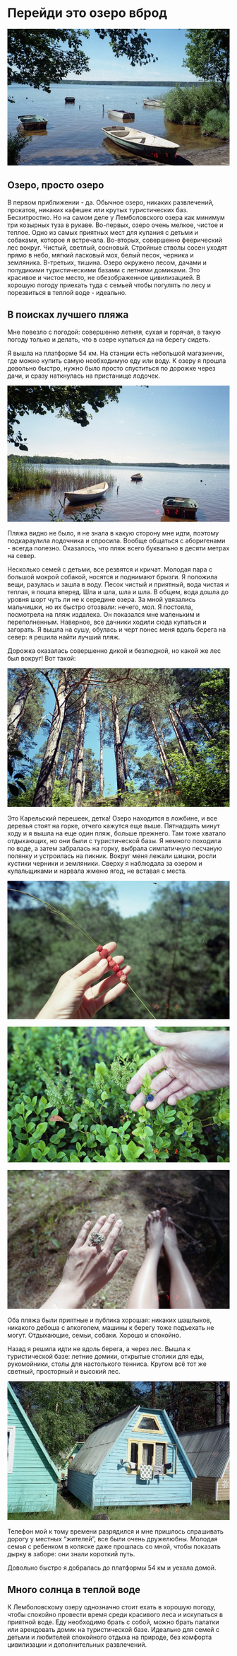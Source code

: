 # Перейди это озеро вброд

[![](photos/01.jpg)](photos/01.jpg)

## Озеро, просто озеро

В первом приближении - да. Обычное озеро, никаких развлечений, прокатов, никаких кафешек или крутых туристических баз. Бесхитростно. Но на самом деле у Лемболовского озера как минимум три козырных туза в рукаве. Во-первых, озеро очень мелкое, чистое и теплое. Одно из самых приятных мест для купания с детьми и собаками, которое я встречала. Во-вторых, совершенно феерический лес вокруг. Чистый, светлый, сосновый. Стройные стволы сосен уходят прямо в небо, мягкий ласковый мох, белый песок, черника и земляника. В-третьих, тишина. Озеро окружено лесом, дачами и полудикими туристическими базами с летними домиками. Это красивое и чистое место, не обезображенное цивилизацией. В хорошую погоду приехать туда с семьей чтобы погулять по лесу и порезвиться в теплой воде - идеально.

## В поисках лучшего пляжа

Мне повезло с погодой: совершенно летняя, сухая и горячая, в такую погоду только и делать, что в озере купаться да на берегу сидеть.

Я вышла на платформе 54 км. На станции есть небольшой магазинчик, где можно купить самую необходимую еду или воду. К озеру я прошла довольно быстро, нужно было просто спуститься по дорожке через дачи, и сразу наткнулась на пристанище лодочек.

[![](photos/02.jpg)](photos/02.jpg)

Пляжа видно не было, я не знала в какую сторону мне идти, поэтому подкараулила лодочника и спросила. Вообще общаться с аборигенами - всегда полезно. Оказалось, что пляж всего буквально в десяти метрах на север.

Несколько семей с детьми, все резвятся и кричат. Молодая пара с большой мокрой собакой, носятся и поднимают брызги. Я положила вещи, разулась и зашла в воду. Песок чистый и приятный, вода чистая и теплая, я пошла вперед. Шла и шла, шла и шла. В общем, вода дошла до уровня шорт чуть ли не к середине озера. За мной увязались мальчишки, но их быстро отозвали: нечего, мол. Я постояла, посмотрела на пляж издалека. Он показался мне маленьким и переполненным. Наверное, все дачники ходили сюда купаться и загорать. Я вышла на сушу, обулась и черт понес меня вдоль берега на север: я решила найти лучший пляж.

Дорожка оказалась совершенно дикой и безлюдной, но какой же лес был вокруг! Вот такой:

[![](photos/03.jpg)](photos/03.jpg)

Это Карельский перешеек, детка! Озеро находится в ложбине, и все деревья стоят на горке, отчего кажутся еще выше. Пятнадцать минут ходу и я вышла на еще один пляж, больше прежнего. Там тоже хватало отдыхающих, но они были с туристической базы. Я немного походила по воде, а затем забралась на горку, выбрала симпатичную песчаную полянку и устроилась на пикник. Вокруг меня лежали шишки, росли кустики черники и земляники. Сверху я наблюдала за озером и купальщиками и нарвала жменю ягод, не вставая с места.

[![](photos/04.jpg)](photos/04.jpg)

[![](photos/05.jpg)](photos/05.jpg)

[![](photos/06.jpg)](photos/06.jpg)

Оба пляжа были приятные и публика хорошая: никаких шашлыков, никакого дебоша с алкоголем, машины к берегу тоже подъехать не могут. Отдыхающие, семьи, собаки. Хорошо и спокойно.

Назад я решила идти не вдоль берега, а через лес. Вышла к туристической базе: летние домики, открытые столики для еды, рукомойники, столы для настолького тенниса. Кругом всё тот же светный, просторный и высокий лес.

[![](photos/07.jpg)](photos/07.jpg)

Телефон мой к тому времени разрядился и мне пришлось спрашивать дорогу у местных “жителей”, все были очень дружелюбны. Молодая семья с ребенком в коляске даже прошлась со мной, чтобы показать дырку в заборе: они знали короткий путь.

Довольно быстро я добралась до платформы 54 км и уехала домой.

## Много солнца в теплой воде

К Лемболовскому озеру однозначно стоит ехать в хорошую погоду, чтобы спокойно провести время среди красивого леса и искупаться в приятной воде. Еду необходимо брать с собой, можно брать палатки или арендовать домик на туристической базе. Идеально для семей с детьми и любителей спокойного отдыха на природе, без комфорта цивилизации и дополнительных развлечений.